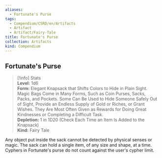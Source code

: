 ```yaml
---
aliases:
  - Fortunate's Purse
tags:
  - Compendium/CSRD/en/Artifacts
  - Artifact
  - Artifact/Fairy-Tale
title: Fortunate's Purse
collection: Artifacts
kind: Compendium
---
```

## Fortunate's Purse  
>[!info] Stats  
> **Level:** 1d6  
> **Form:** Elegant Knapsack that Shifts Colors to Hide in Plain Sight. Magic Bags Come in Many Forms, Such as Coin Purses, Sacks, Packs, and Pockets. Some Can Be Used to Hide Someone Safely Out of Sight, Provide an Endless Supply of Gold or Riches, or Grant Wishes. They Are Most Often Given as Rewards for Doing Great Kindnesses or Completing a Difficult Task.  
> **Depletion:** 1 in 1D20 (Check Each Time an Item Is Added to the Knapsack)  
> **Kind:** Fairy Tale
  
Any object put inside the sack cannot be detected by physical senses or magic. The sack can hold a single item, of any size and shape, at a time. Cyphers in Fortunate's purse do not count against the user's cypher limit.